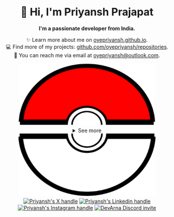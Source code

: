 <div align="center">
  <h1>👋 Hi, I'm Priyansh Prajapat</h1>
  <b>I'm a passionate developer from India.</b>
</div>

<div align="center">
   
  ✨ Learn more about me on [oyepriyansh.github.io](https://oyepriyansh.github.io). <br>
  💻 Find more of my projects: [github.com/oyepriyansh/repositories](https://github.com/oyepriyansh?tab=repositories). <br>
  💌 You can reach me via email at [oyepriyansh@outlook.com](mailto:oyepriyansh@outlook.com).
</div>

<div align="center">
  <a href="#"><img src="assets/pokeball-top.png" width="370px" height="170px"></a>
  <details>
    <summary>See more</summary>
    <a href="#"><img src="assets/bitmoji.png" width="150"></a> <br>
    <a href="#"><img src="assets/typing.svg"></a>
    <details open>
      <summary>About me</summary>
      <div align="left">

```js
/**
 * Represents me.
 * @constructor
 * @param {string} languages - Hindi, Gujrati, English.
 * @param {string} hobbies - Cricket, Music, Gaming.
 * @param {string} interests - DiscordJS, Open Source, Javascript, Java.
 * @param {Date} birthday - 28th of May.
 */
```
  </div>
</details>

<details open>
  <summary>Activity Status</summary>
  <div>
    <a href="https://discord.com/users/838764339942785051" target="_blank">
      <img src="https://oyepriyansh.pages.dev/9d5grh" width="355px">
    </a> <br>
    <a href="https://open.spotify.com/user/31avju6qooefrvmgopx3xm62m624" target="_blank">
      <img src="https://oyepriyansh.pages.dev/fb954dg" width="355px">
    </a>
  </div>
</details>

<details open>
  <summary>Recent Activity</summary>

<!--RECENT_ACTIVITY:start-->
![pr_merged](https://oyepriyansh.pages.dev/i/octicons/PullRequestMerged.svg) [#242](https://github.com/oyepriyansh/DevProfiles/pull/242) **|** [oyepriyansh/DevProfiles](https://github.com/oyepriyansh/DevProfiles)<br>
![changes_approved](https://oyepriyansh.pages.dev/i/octicons/ApprovedChanges.svg) [#242](https://github.com/oyepriyansh/DevProfiles/pull/242#pullrequestreview-2067984509) **|** [oyepriyansh/DevProfiles](https://github.com/oyepriyansh/DevProfiles)<br>
![issue_opened](https://oyepriyansh.pages.dev/i/octicons/IssueOpened.svg) [#241](https://github.com/oyepriyansh/DevProfiles/issues/241) **|** [oyepriyansh/DevProfiles](https://github.com/oyepriyansh/DevProfiles)<br>
![new_star](https://oyepriyansh.pages.dev/i/octicons/StarredRepositoryYellow.svg) [priyankarpal/ts-express-prisma-postgresql-boilerplate](https://github.com/priyankarpal/ts-express-prisma-postgresql-boilerplate)<br>
![new_star](https://oyepriyansh.pages.dev/i/octicons/StarredRepositoryYellow.svg) [getify/You-Dont-Know-JS](https://github.com/getify/You-Dont-Know-JS)<br>
![new_star](https://oyepriyansh.pages.dev/i/octicons/StarredRepositoryYellow.svg) [MFDGaming/ubuntu-in-termux](https://github.com/MFDGaming/ubuntu-in-termux)<br>
![new_star](https://oyepriyansh.pages.dev/i/octicons/StarredRepositoryYellow.svg) [google/styleguide](https://github.com/google/styleguide)<br>
![new_star](https://oyepriyansh.pages.dev/i/octicons/StarredRepositoryYellow.svg) [wdhdev/global-chat](https://github.com/wdhdev/global-chat)<br>
![new_star](https://oyepriyansh.pages.dev/i/octicons/StarredRepositoryYellow.svg) [codecrafters-io/build-your-own-x](https://github.com/codecrafters-io/build-your-own-x)<br>
![new_star](https://oyepriyansh.pages.dev/i/octicons/StarredRepositoryYellow.svg) [devarshishimpi/staticstorm](https://github.com/devarshishimpi/staticstorm)<br>
![new_star](https://oyepriyansh.pages.dev/i/octicons/StarredRepositoryYellow.svg) [KillYoy/DiscordNight](https://github.com/KillYoy/DiscordNight)<br>
![new_star](https://oyepriyansh.pages.dev/i/octicons/StarredRepositoryYellow.svg) [videojs/video.js](https://github.com/videojs/video.js)<br>
![new_star](https://oyepriyansh.pages.dev/i/octicons/StarredRepositoryYellow.svg) [OpenDevin/OpenDevin](https://github.com/OpenDevin/OpenDevin)<br>
![new_star](https://oyepriyansh.pages.dev/i/octicons/StarredRepositoryYellow.svg) [JuanPabloDiaz/freeForGeeks](https://github.com/JuanPabloDiaz/freeForGeeks)<br>
![new_star](https://oyepriyansh.pages.dev/i/octicons/StarredRepositoryYellow.svg) [monkeytypegame/monkeytype](https://github.com/monkeytypegame/monkeytype)<br>
<!--RECENT_ACTIVITY:end-->

</details>

<details open>
  <summary>GitHub Stats</summary>

  <a href="#"><img src="github_stats.svg" width="355px"></a><br>
  <a href="#"><img src="https://oyepriyansh.pages.dev/8d4gtbd" width="355px"></a><br>
  <a href="#"><img src="https://oyepriyansh.pages.dev/f8h48n" width="355px"></a><br>

</details>

</details>
  <a href="#"><img src="assets/pokeball-bottom.png" width="370px" height="170px"></a>
</div>
<div align="center">
  <a href="https://twitter.com/oyepriyansh" target="blank"><img align="center" src="https://priyan.sh.gg/assets/github/readme/twitter.svg" alt="Priyansh's X handle" title="X"/></a>
  <a href="https://linkedin.com/in/oyepriyansh" target="blank"><img align="center" src="https://oyepriyansh.pages.dev/assets/github/readme/linkedin.svg" alt="Priyansh's Linkedin handle" title="Linkedin"/></a> 
  <a href="https://instagram.com/oyepriyansh" target="blank"><img align="center" src="https://oyepriyansh.pages.dev/assets/github/readme/instagram.svg" alt="Priyansh's Instagram handle" title="Instagram"/></a>
  <a href="https://discord.com/invite/AeAjegXn6D" target="blank"><img align="center" src="https://oyepriyansh.pages.dev/assets/github/readme/discord.svg" alt="DevArna Discord invite" title="Discord"/></a>
</div>

